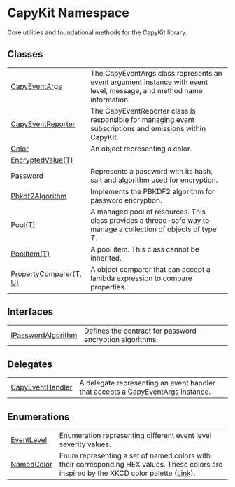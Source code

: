# CapyKit Namespace


Core utilities and foundational methods for the CapyKit library.



## Classes
<table>
<tr>
<td><a href="T_CapyKit_CapyEventArgs.md">CapyEventArgs</a></td>
<td>The CapyEventArgs class represents an event argument instance with event level, message, and method name information.</td></tr>
<tr>
<td><a href="T_CapyKit_CapyEventReporter.md">CapyEventReporter</a></td>
<td>The CapyEventReporter class is responsible for managing event subscriptions and emissions within CapyKit.</td></tr>
<tr>
<td><a href="T_CapyKit_Color.md">Color</a></td>
<td>An object representing a color.</td></tr>
<tr>
<td><a href="T_CapyKit_EncryptedValue_1.md">EncryptedValue(T)</a></td>
<td> </td></tr>
<tr>
<td><a href="T_CapyKit_Password.md">Password</a></td>
<td>Represents a password with its hash, salt and algorithm used for encryption.</td></tr>
<tr>
<td><a href="T_CapyKit_Pbkdf2Algorithm.md">Pbkdf2Algorithm</a></td>
<td>Implements the PBKDF2 algorithm for password encryption.</td></tr>
<tr>
<td><a href="T_CapyKit_Pool_1.md">Pool(T)</a></td>
<td>A managed pool of resources. This class provides a thread-safe way to manage a collection of objects of type <em>T</em>.</td></tr>
<tr>
<td><a href="T_CapyKit_PoolItem_1.md">PoolItem(T)</a></td>
<td>A pool item. This class cannot be inherited.</td></tr>
<tr>
<td><a href="T_CapyKit_PropertyComparer_2.md">PropertyComparer(T, U)</a></td>
<td>A object comparer that can accept a lambda expression to compare properties.</td></tr>
</table>

## Interfaces
<table>
<tr>
<td><a href="T_CapyKit_IPasswordAlgorithm.md">IPasswordAlgorithm</a></td>
<td>Defines the contract for password encryption algorithms.</td></tr>
</table>

## Delegates
<table>
<tr>
<td><a href="T_CapyKit_CapyEventHandler.md">CapyEventHandler</a></td>
<td>A delegate representing an event handler that accepts a <a href="T_CapyKit_CapyEventArgs.md">CapyEventArgs</a> instance.</td></tr>
</table>

## Enumerations
<table>
<tr>
<td><a href="T_CapyKit_EventLevel.md">EventLevel</a></td>
<td>Enumeration representing different event level severity values.</td></tr>
<tr>
<td><a href="T_CapyKit_NamedColor.md">NamedColor</a></td>
<td>Enum representing a set of named colors with their corresponding HEX values. These colors are inspired by the XKCD color palette (<a href="https://xkcd.com/color/rgb/" target="_blank" rel="noopener noreferrer">Link</a>).</td></tr>
</table>
